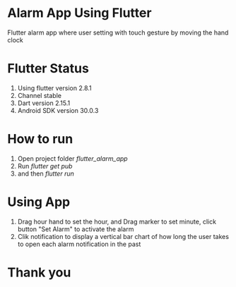 # Alarm App Using Flutter

Flutter alarm app where user setting with touch gesture by moving the hand clock

# Flutter Status

1. Using flutter version 2.8.1 
2. Channel stable
3. Dart version 2.15.1
4. Android SDK version 30.0.3

# How to run

1. Open project folder *flutter_alarm_app*
2. Run *flutter get pub*
3. and then *flutter run*

# Using App
1. Drag hour hand to set the hour, and Drag marker to set minute, click button "Set Alarm" to activate the alarm
2. Clik notification to display a vertical bar chart of how long the
user takes to open each alarm notification in the past

# Thank you
